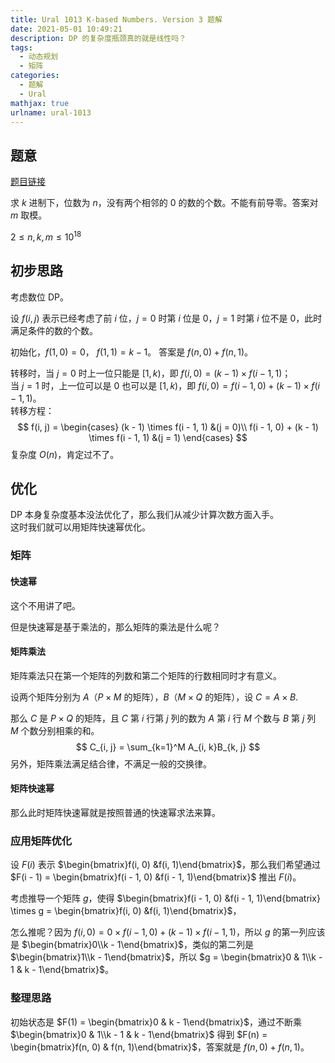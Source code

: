 ```yaml
---
title: Ural 1013 K-based Numbers. Version 3 题解
date: 2021-05-01 10:49:21
description: DP 的复杂度瓶颈真的就是线性吗？
tags:
  - 动态规划
  - 矩阵
categories:
  - 题解
  - Ural
mathjax: true
urlname: ural-1013
---
```


## 题意

[题目链接](https://acm.timus.ru/problem.aspx?space=1&num=1013)

求 $k$ 进制下，位数为 $n$，没有两个相邻的 $0$ 的数的个数。不能有前导零。答案对 $m$ 取模。

$2 \le n, k, m \le 10^{18}$

## 初步思路

考虑数位 DP。

设 $f(i, j)$ 表示已经考虑了前 $i$ 位，$j=0$ 时第 $i$ 位是 $0$，$j=1$ 时第 $i$ 位不是 $0$，此时满足条件的数的个数。

初始化，$f(1, 0) = 0$， $f(1, 1) = k - 1$。
答案是 $f(n, 0) + f(n, 1)$。

转移时，当 $j=0$ 时上一位只能是 $[1, k)$，即 $f(i, 0) = (k - 1) \times f(i - 1, 1)$；  
当 $j=1$ 时，上一位可以是 $0$ 也可以是 $[1, k)$，即 $f(i, 0) = f(i - 1, 0) + (k - 1) \times f(i - 1, 1)$。  
转移方程：
$$
f(i, j) = \begin{cases}
	(k - 1) \times f(i - 1, 1) &(j = 0)\\
	f(i - 1, 0) + (k - 1) \times f(i - 1, 1) &(j = 1)
\end{cases}
$$
复杂度 $O(n)$，肯定过不了。

## 优化

DP 本身复杂度基本没法优化了，那么我们从减少计算次数方面入手。  
这时我们就可以用矩阵快速幂优化。

### 矩阵

#### 快速幂

这个不用讲了吧。

但是快速幂是基于乘法的，那么矩阵的乘法是什么呢？

#### 矩阵乘法

矩阵乘法只在第一个矩阵的列数和第二个矩阵的行数相同时才有意义。

设两个矩阵分别为 $A$（$P\times M$ 的矩阵），$B$（$M\times Q$ 的矩阵），设 $C = A \times B$.

那么 $C$ 是 $P \times Q$ 的矩阵，且 $C$ 第 $i$ 行第 $j$ 列的数为 $A$ 第 $i$ 行 $M$ 个数与 $B$ 第 $j$ 列 $M$ 个数分别相乘的和。
$$
C_{i, j} = \sum_{k=1}^M A_{i, k}B_{k, j}
$$
另外，矩阵乘法满足结合律，不满足一般的交换律。

#### 矩阵快速幂

那么此时矩阵快速幂就是按照普通的快速幂求法来算。

### 应用矩阵优化

设 $F(i)$ 表示 $\begin{bmatrix}f(i, 0) &f(i, 1)\end{bmatrix}$，那么我们希望通过 $F(i - 1) = \begin{bmatrix}f(i - 1, 0) &f(i - 1, 1)\end{bmatrix}$ 推出 $F(i)$。

考虑推导一个矩阵 $g$，使得 $\begin{bmatrix}f(i - 1, 0) &f(i - 1, 1)\end{bmatrix} \times g = \begin{bmatrix}f(i, 0) &f(i, 1)\end{bmatrix}$，

怎么推呢？因为 $f(i, 0) = 0 \times f(i - 1, 0) + (k - 1) \times f(i - 1, 1)$，所以 $g$ 的第一列应该是 $\begin{bmatrix}0\\k - 1\end{bmatrix}$，类似的第二列是 $\begin{bmatrix}1\\k - 1\end{bmatrix}$，所以 $g = \begin{bmatrix}0 & 1\\k - 1 & k - 1\end{bmatrix}$。

### 整理思路

初始状态是 $F(1) = \begin{bmatrix}0 & k - 1\end{bmatrix}$，通过不断乘 $\begin{bmatrix}0 & 1\\k - 1 & k - 1\end{bmatrix}$ 得到 $F(n) = \begin{bmatrix}f(n, 0) & f(n, 1)\end{bmatrix}$，答案就是 $f(n, 0) + f(n, 1)$。

